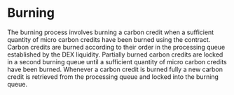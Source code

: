 # Burning

The burning process involves burning a carbon credit when a sufficient quantity of micro carbon credits have been burned using the contract. Carbon credits are burned according to their order in the processing queue established by the DEX liquidity. Partially burned carbon credits are locked in a second burning queue until a sufficient quantity of micro carbon credits have been burned. Whenever a carbon credit is burned fully a new carbon credit is retrieved from the processing queue and locked into the burning queue. &#x20;
